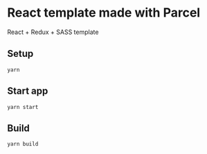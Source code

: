 # React template made with Parcel

React + Redux + SASS template

## Setup
```yarn```

## Start app
```yarn start```

## Build
```yarn build```
